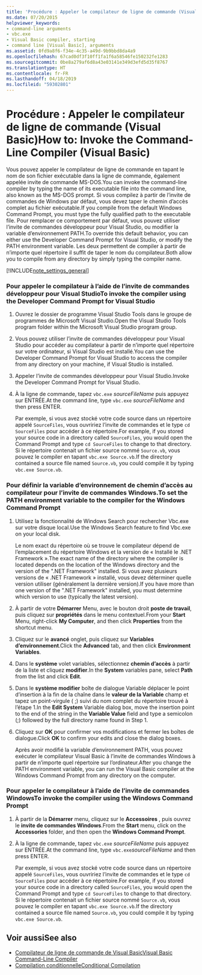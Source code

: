 ```yaml
---
title: 'Procédure : Appeler le compilateur de ligne de commande (Visual Basic)'
ms.date: 07/20/2015
helpviewer_keywords:
- command-line arguments
- vbc.exe
- Visual Basic compiler, starting
- command line [Visual Basic], arguments
ms.assetid: 0fd9a8f6-f34e-4c35-a49d-9b9bbd8da4a9
ms.openlocfilehash: 67cad0df3f10ff1fa1f6a58546fe150232fe1283
ms.sourcegitcommit: 0be8a279af6d8a43e03141e349d3efd5d35f8767
ms.translationtype: HT
ms.contentlocale: fr-FR
ms.lasthandoff: 04/18/2019
ms.locfileid: "59302801"
---
```

# <a name="how-to-invoke-the-command-line-compiler-visual-basic"></a><span data-ttu-id="0d3f0-102">Procédure : Appeler le compilateur de ligne de commande (Visual Basic)</span><span class="sxs-lookup"><span data-stu-id="0d3f0-102">How to: Invoke the Command-Line Compiler (Visual Basic)</span></span>
<span data-ttu-id="0d3f0-103">Vous pouvez appeler le compilateur de ligne de commande en tapant le nom de son fichier exécutable dans la ligne de commande, également appelée invite de commande MS-DOS.</span><span class="sxs-lookup"><span data-stu-id="0d3f0-103">You can invoke the command-line compiler by typing the name of its executable file into the command line, also known as the MS-DOS prompt.</span></span> <span data-ttu-id="0d3f0-104">Si vous compilez à partir de l’invite de commandes de Windows par défaut, vous devez taper le chemin d’accès complet au fichier exécutable.</span><span class="sxs-lookup"><span data-stu-id="0d3f0-104">If you compile from the default Windows Command Prompt, you must type the fully qualified path to the executable file.</span></span> <span data-ttu-id="0d3f0-105">Pour remplacer ce comportement par défaut, vous pouvez utiliser l’invite de commandes développeur pour Visual Studio, ou modifier la variable d’environnement PATH.</span><span class="sxs-lookup"><span data-stu-id="0d3f0-105">To override this default behavior, you can either use the Developer Command Prompt for Visual Studio, or modify the PATH environment variable.</span></span> <span data-ttu-id="0d3f0-106">Les deux permettent de compiler à partir de n’importe quel répertoire il suffit de taper le nom du compilateur.</span><span class="sxs-lookup"><span data-stu-id="0d3f0-106">Both allow you to compile from any directory by simply typing the compiler name.</span></span>  
  
[!INCLUDE[note_settings_general](~/includes/note-settings-general-md.md)]  
  
### <a name="to-invoke-the-compiler-using-the-developer-command-prompt-for-visual-studio"></a><span data-ttu-id="0d3f0-107">Pour appeler le compilateur à l’aide de l’invite de commandes développeur pour Visual Studio</span><span class="sxs-lookup"><span data-stu-id="0d3f0-107">To invoke the compiler using the Developer Command Prompt for Visual Studio</span></span>  
  
1. <span data-ttu-id="0d3f0-108">Ouvrez le dossier de programme Visual Studio Tools dans le groupe de programmes de Microsoft Visual Studio.</span><span class="sxs-lookup"><span data-stu-id="0d3f0-108">Open the Visual Studio Tools program folder within the Microsoft Visual Studio program group.</span></span>  
  
2. <span data-ttu-id="0d3f0-109">Vous pouvez utiliser l’invite de commandes développeur pour Visual Studio pour accéder au compilateur à partir de n’importe quel répertoire sur votre ordinateur, si Visual Studio est installé.</span><span class="sxs-lookup"><span data-stu-id="0d3f0-109">You can use the Developer Command Prompt for Visual Studio to access the compiler from any directory on your machine, if Visual Studio is installed.</span></span>  
  
3. <span data-ttu-id="0d3f0-110">Appeler l’invite de commandes développeur pour Visual Studio.</span><span class="sxs-lookup"><span data-stu-id="0d3f0-110">Invoke the Developer Command Prompt for Visual Studio.</span></span>  
  
4. <span data-ttu-id="0d3f0-111">À la ligne de commande, tapez `vbc.exe` *sourceFileName* puis appuyez sur ENTRÉE.</span><span class="sxs-lookup"><span data-stu-id="0d3f0-111">At the command line, type `vbc.exe` *sourceFileName* and then press ENTER.</span></span>  
  
     <span data-ttu-id="0d3f0-112">Par exemple, si vous avez stocké votre code source dans un répertoire appelé `SourceFiles`, vous ouvririez l’invite de commandes et le type `cd SourceFiles` pour accéder à ce répertoire.</span><span class="sxs-lookup"><span data-stu-id="0d3f0-112">For example, if you stored your source code in a directory called `SourceFiles`, you would open the Command Prompt and type `cd SourceFiles` to change to that directory.</span></span> <span data-ttu-id="0d3f0-113">Si le répertoire contenait un fichier source nommé `Source.vb`, vous pouvez le compiler en tapant `vbc.exe Source.vb`.</span><span class="sxs-lookup"><span data-stu-id="0d3f0-113">If the directory contained a source file named `Source.vb`, you could compile it by typing `vbc.exe Source.vb`.</span></span>  
  
### <a name="to-set-the-path-environment-variable-to-the-compiler-for-the-windows-command-prompt"></a><span data-ttu-id="0d3f0-114">Pour définir la variable d’environnement de chemin d’accès au compilateur pour l’invite de commandes Windows.</span><span class="sxs-lookup"><span data-stu-id="0d3f0-114">To set the PATH environment variable to the compiler for the Windows Command Prompt</span></span>  
  
1. <span data-ttu-id="0d3f0-115">Utilisez la fonctionnalité de Windows Search pour rechercher Vbc.exe sur votre disque local.</span><span class="sxs-lookup"><span data-stu-id="0d3f0-115">Use the Windows Search feature to find Vbc.exe on your local disk.</span></span>  
  
     <span data-ttu-id="0d3f0-116">Le nom exact du répertoire où se trouve le compilateur dépend de l’emplacement du répertoire Windows et la version de « Installé le .NET Framework ».</span><span class="sxs-lookup"><span data-stu-id="0d3f0-116">The exact name of the directory where the compiler is located depends on the location of the Windows directory and the version of the ".NET Framework" installed.</span></span> <span data-ttu-id="0d3f0-117">Si vous avez plusieurs versions de « .NET Framework » installé, vous devez déterminer quelle version utiliser (généralement la dernière version).</span><span class="sxs-lookup"><span data-stu-id="0d3f0-117">If you have more than one version of the ".NET Framework" installed, you must determine which version to use (typically the latest version).</span></span>  
  
2. <span data-ttu-id="0d3f0-118">À partir de votre **Démarrer** Menu, avec le bouton droit **poste de travail**, puis cliquez sur **propriétés** dans le menu contextuel.</span><span class="sxs-lookup"><span data-stu-id="0d3f0-118">From your **Start** Menu, right-click **My Computer**, and then click **Properties** from the shortcut menu.</span></span>  
  
3. <span data-ttu-id="0d3f0-119">Cliquez sur le **avancé** onglet, puis cliquez sur **Variables d’environnement**.</span><span class="sxs-lookup"><span data-stu-id="0d3f0-119">Click the **Advanced** tab, and then click **Environment Variables**.</span></span>  
  
4. <span data-ttu-id="0d3f0-120">Dans le **système** volet variables, sélectionnez **chemin d’accès** à partir de la liste et cliquez **modifier**.</span><span class="sxs-lookup"><span data-stu-id="0d3f0-120">In the **System** variables pane, select **Path** from the list and click **Edit**.</span></span>  
  
5. <span data-ttu-id="0d3f0-121">Dans le **système modifier** boîte de dialogue Variable déplacer le point d’insertion à la fin de la chaîne dans le **valeur de la Variable** champ et tapez un point-virgule ( ;) suivi du nom complet du répertoire trouvé à l’étape 1.</span><span class="sxs-lookup"><span data-stu-id="0d3f0-121">In the **Edit System** Variable dialog box, move the insertion point to the end of the string in the **Variable Value** field and type a semicolon (;) followed by the full directory name found in Step 1.</span></span>  
  
6. <span data-ttu-id="0d3f0-122">Cliquez sur **OK** pour confirmer vos modifications et fermer les boîtes de dialogue.</span><span class="sxs-lookup"><span data-stu-id="0d3f0-122">Click **OK** to confirm your edits and close the dialog boxes.</span></span>  
  
     <span data-ttu-id="0d3f0-123">Après avoir modifié la variable d’environnement PATH, vous pouvez exécuter le compilateur Visual Basic à l’invite de commandes Windows à partir de n’importe quel répertoire sur l’ordinateur.</span><span class="sxs-lookup"><span data-stu-id="0d3f0-123">After you change the PATH environment variable, you can run the Visual Basic compiler at the Windows Command Prompt from any directory on the computer.</span></span>  
  
### <a name="to-invoke-the-compiler-using-the-windows-command-prompt"></a><span data-ttu-id="0d3f0-124">Pour appeler le compilateur à l’aide de l’invite de commandes Windows</span><span class="sxs-lookup"><span data-stu-id="0d3f0-124">To invoke the compiler using the Windows Command Prompt</span></span>  
  
1. <span data-ttu-id="0d3f0-125">À partir de la **Démarrer** menu, cliquez sur le **Accessoires** , puis ouvrez le **invite de commandes Windows**.</span><span class="sxs-lookup"><span data-stu-id="0d3f0-125">From the **Start** menu, click on the **Accessories** folder, and then open the **Windows Command Prompt**.</span></span>  
  
2. <span data-ttu-id="0d3f0-126">À la ligne de commande, tapez `vbc.exe` *sourceFileName* puis appuyez sur ENTRÉE.</span><span class="sxs-lookup"><span data-stu-id="0d3f0-126">At the command line, type `vbc.exe`*sourceFileName* and then press ENTER.</span></span>  
  
     <span data-ttu-id="0d3f0-127">Par exemple, si vous avez stocké votre code source dans un répertoire appelé `SourceFiles`, vous ouvririez l’invite de commandes et le type `cd SourceFiles` pour accéder à ce répertoire.</span><span class="sxs-lookup"><span data-stu-id="0d3f0-127">For example, if you stored your source code in a directory called `SourceFiles`, you would open the Command Prompt and type `cd SourceFiles` to change to that directory.</span></span> <span data-ttu-id="0d3f0-128">Si le répertoire contenait un fichier source nommé `Source.vb`, vous pouvez le compiler en tapant `vbc.exe Source.vb`.</span><span class="sxs-lookup"><span data-stu-id="0d3f0-128">If the directory contained a source file named `Source.vb`, you could compile it by typing `vbc.exe Source.vb`.</span></span>  
  
## <a name="see-also"></a><span data-ttu-id="0d3f0-129">Voir aussi</span><span class="sxs-lookup"><span data-stu-id="0d3f0-129">See also</span></span>

- [<span data-ttu-id="0d3f0-130">Compilateur de ligne de commande de Visual Basic</span><span class="sxs-lookup"><span data-stu-id="0d3f0-130">Visual Basic Command-Line Compiler</span></span>](../../../visual-basic/reference/command-line-compiler/index.md)
- [<span data-ttu-id="0d3f0-131">Compilation conditionnelle</span><span class="sxs-lookup"><span data-stu-id="0d3f0-131">Conditional Compilation</span></span>](../../../visual-basic/programming-guide/program-structure/conditional-compilation.md)
